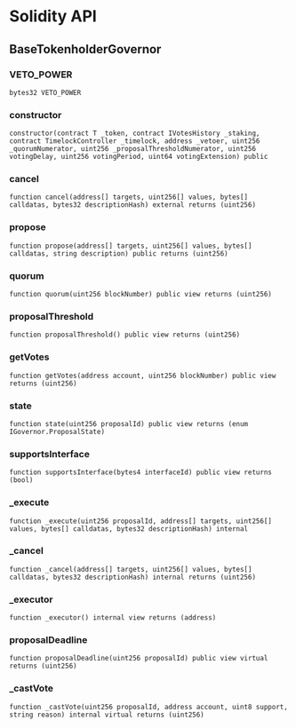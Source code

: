 # Solidity API

## BaseTokenholderGovernor

### VETO_POWER

```solidity
bytes32 VETO_POWER
```

### constructor

```solidity
constructor(contract T _token, contract IVotesHistory _staking, contract TimelockController _timelock, address _vetoer, uint256 _quorumNumerator, uint256 _proposalThresholdNumerator, uint256 votingDelay, uint256 votingPeriod, uint64 votingExtension) public
```

### cancel

```solidity
function cancel(address[] targets, uint256[] values, bytes[] calldatas, bytes32 descriptionHash) external returns (uint256)
```

### propose

```solidity
function propose(address[] targets, uint256[] values, bytes[] calldatas, string description) public returns (uint256)
```

### quorum

```solidity
function quorum(uint256 blockNumber) public view returns (uint256)
```

### proposalThreshold

```solidity
function proposalThreshold() public view returns (uint256)
```

### getVotes

```solidity
function getVotes(address account, uint256 blockNumber) public view returns (uint256)
```

### state

```solidity
function state(uint256 proposalId) public view returns (enum IGovernor.ProposalState)
```

### supportsInterface

```solidity
function supportsInterface(bytes4 interfaceId) public view returns (bool)
```

### _execute

```solidity
function _execute(uint256 proposalId, address[] targets, uint256[] values, bytes[] calldatas, bytes32 descriptionHash) internal
```

### _cancel

```solidity
function _cancel(address[] targets, uint256[] values, bytes[] calldatas, bytes32 descriptionHash) internal returns (uint256)
```

### _executor

```solidity
function _executor() internal view returns (address)
```

### proposalDeadline

```solidity
function proposalDeadline(uint256 proposalId) public view virtual returns (uint256)
```

### _castVote

```solidity
function _castVote(uint256 proposalId, address account, uint8 support, string reason) internal virtual returns (uint256)
```

